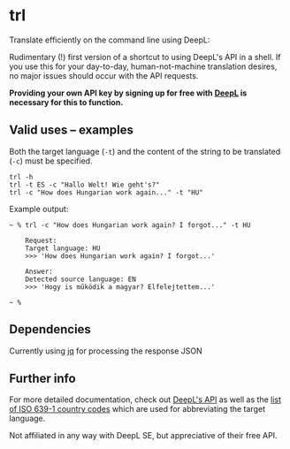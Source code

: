 # trl

Translate efficiently on the command line using DeepL:

Rudimentary (!) first version of a shortcut to using DeepL's API in a shell.
If you use this for your day-to-day, human-not-machine translation desires, no major issues should occur with the API requests.

**Providing your own API key by signing up for free with [DeepL](https://www.deepl.com/en/pro-api?cta=header-pro-api/) is necessary for this to function.**


## Valid uses – examples

Both the target language (`-t`) and the content of the string to be translated (`-c`) must be specified.

    trl -h
    trl -t ES -c "Hallo Welt! Wie geht's?"
    trl -c "How does Hungarian work again..." -t "HU"
    
    

Example output:

    ~ % trl -c "How does Hungarian work again? I forgot..." -t HU

        Request:
        Target language: HU
        >>> 'How does Hungarian work again? I forgot...'

        Answer:
        Detected source language: EN
        >>> 'Hogy is működik a magyar? Elfelejtettem...'

    ~ %


## Dependencies

Currently using [jq](https://stedolan.github.io/jq/) for processing the response JSON


## Further info

For more detailed documentation, check out [DeepL's API](https://www.deepl.com/en/docs-api/introduction/) as well as the [list of ISO 639-1 country codes](https://en.wikipedia.org/wiki/List_of_ISO_639-1_codes) which are used for abbreviating the target language.

 Not affiliated in any way with DeepL SE, but appreciative of their free API.


